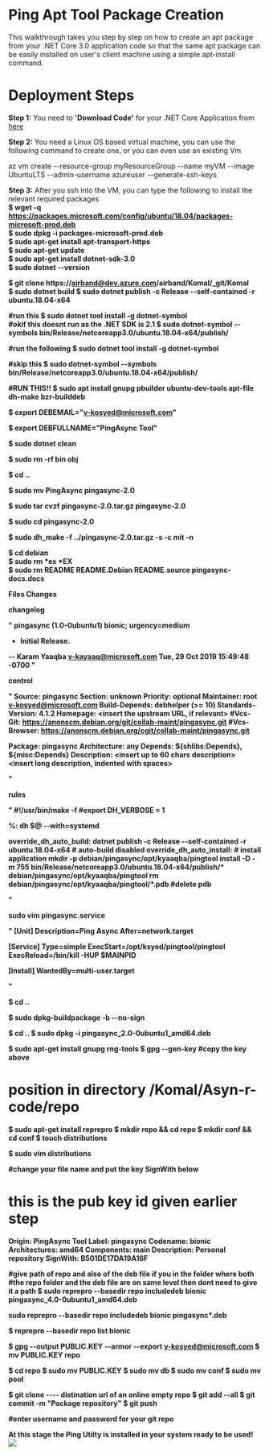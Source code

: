 # Ping Apt Tool Package  Creation
This walkthrough takes you step by step on how to create an apt package from your .NET Core 3.0 application code so that the same apt package can be easily installed on user's client machine using a simple apt-install command.

# Deployment Steps
<b>Step 1:</b> You need to <b>'Download Code'</b> for your .NET Core Application from <a href="https://dev.azure.com/airband/_git/Komal">here</a> </br>

<b>Step 2:</b> You need a Linux OS based virtual machine, you can use the following command to create one, or you can even use an existing Vm </br>

az vm create --resource-group myResourceGroup --name myVM --image UbuntuLTS --admin-username azureuser --generate-ssh-keys

<b>Step 3:</b> After you ssh into the VM, you can type the following to install the relevant required packages</br>
<b>
$ wget -q https://packages.microsoft.com/config/ubuntu/18.04/packages-microsoft-prod.deb</br>
$ sudo dpkg -i packages-microsoft-prod.deb</br>
$ sudo apt-get install apt-transport-https</br>
$ sudo apt-get update</br>
$ sudo apt-get install dotnet-sdk-3.0</br>
$ sudo dotnet --version</br>


$ git clone https://airband@dev.azure.com/airband/Komal/_git/Komal</br>
$ sudo dotnet build
$ sudo dotnet publish -c Release --self-contained -r ubuntu.18.04-x64</br>


#run this
$ sudo dotnet tool install -g dotnet-symbol</br>
#okif this doesnt run as the .NET SDK is 2.1
$ sudo dotnet-symbol --symbols bin/Release/netcoreapp3.0/ubuntu.18.04-x64/publish/</br>


#run the following
$ sudo dotnet tool install -g dotnet-symbol</br>

#skip this
$ sudo dotnet-symbol --symbols bin/Release/netcoreapp3.0/ubuntu.18.04-x64/publish/</br>

#RUN THIS!!
$ sudo apt install gnupg pbuilder ubuntu-dev-tools apt-file dh-make bzr-builddeb</br>


$ export DEBEMAIL="v-kosyed@microsoft.com"</br>

$ export DEBFULLNAME="PingAsync Tool"</br>

$ sudo dotnet clean</br>

$ sudo rm -rf bin obj</br>

$ cd ..</br>

$ sudo mv PingAsync pingasync-2.0</br>

$ sudo tar cvzf pingasync-2.0.tar.gz pingasync-2.0</br>

$ sudo cd pingasync-2.0</br>

$ sudo dh_make -f ../pingasync-2.0.tar.gz -s -c mit -n</br>

$ cd debian </br>
$ sudo rm *ex *EX </br>
$ sudo rm README README.Debian README.source pingasync-docs.docs </br>

Files Changes

changelog

"
pingasync (1.0-0ubuntu1) bionic; urgency=medium

  * Initial Release.

 -- Karam Yaaqba <v-kayaaq@microsoft.com>  Tue, 29 Oct 2019 15:49:48 -0700
"

control 

"
Source: pingasync
Section: unknown
Priority: optional
Maintainer: root <v-kosyed@microsoft.com>
Build-Depends: debhelper (>= 10)
Standards-Version: 4.1.2
Homepage: <insert the upstream URL, if relevant>
#Vcs-Git: https://anonscm.debian.org/git/collab-maint/pingasync.git
#Vcs-Browser: https://anonscm.debian.org/cgit/collab-maint/pingasync.git

Package: pingasync
Architecture: any
Depends: ${shlibs:Depends}, ${misc:Depends}
Description: <insert up to 60 chars description>
 <insert long description, indented with spaces>

"

rules

"
#!/usr/bin/make -f
#export DH_VERBOSE = 1

%:
	dh $@ --with=systemd


override_dh_auto_build:
	dotnet publish -c Release --self-contained -r ubuntu.18.04-x64
	# auto-build disabled
override_dh_auto_install:
	# install application
	mkdir -p debian/pingasync/opt/kyaaqba/pingtool
	install -D -m 755 bin/Release/netcoreapp3.0/ubuntu.18.04-x64/publish/* debian/pingasync/opt/kyaaqba/pingtool
	rm debian/pingasync/opt/kyaaqba/pingtool/*.pdb #delete pdb

"

sudo vim pingasync.service

"
[Unit]
Description=Ping Async
After=network.target

[Service]
Type=simple
ExecStart=/opt/ksyed/pingtool/pingtool
ExecReload=/bin/kill -HUP $MAINPID

[Install]
WantedBy=multi-user.target

"

$ cd ..</br>

$ sudo dpkg-buildpackage -b --no-sign</br>


$ cd ..
$ sudo dpkg -i pingasync_2.0-0ubuntu1_amd64.deb

$ sudo apt-get install gnupg rng-tools
$ gpg --gen-key
#copy the key above

# position in directory /Komal/Asyn-r-code/repo
$ sudo apt-get install reprepro
$ mkdir repo && cd repo
$ mkdir conf && cd conf
$ touch distributions

$ sudo vim distributions


#change your file name and put the key SignWith below
# this is the pub key id given earlier step 
Origin: PingAsync Tool
Label: pingasync
Codename: bionic
Architectures: amd64
Components: main
Description: Personal repository
SignWith: B501DE17DA19A16F 



 #give path of repo and also of the deb file if you in the folder where both
 #the repo folder and the deb file are on same level then dont need to give it a path
$ sudo reprepro --basedir repo includedeb bionic pingasync_4.0-0ubuntu1_amd64.deb

sudo reprepro --basedir repo includedeb bionic pingasync*.deb


$ reprepro --basedir repo list bionic


$ gpg --output PUBLIC.KEY --armor --export v-kosyed@microsoft.com
$ mv PUBLIC.KEY repo

$ cd repo
$ sudo mv PUBLIC.KEY
$ sudo mv db
$ sudo mv conf
$ sudo mv pool


$ git clone ---- distination url of an online empty repo
$ git add --all
$ git commit -m "Package repository"
$ git push

#enter username and password for your git repo


</b>
<b> At this stage the Ping Utilty is installed in your system ready to be used! </b></br>
<img src="https://komalsandboxdiag.blob.core.windows.net/pingarmtemplatereadmefiles/26.png" >





